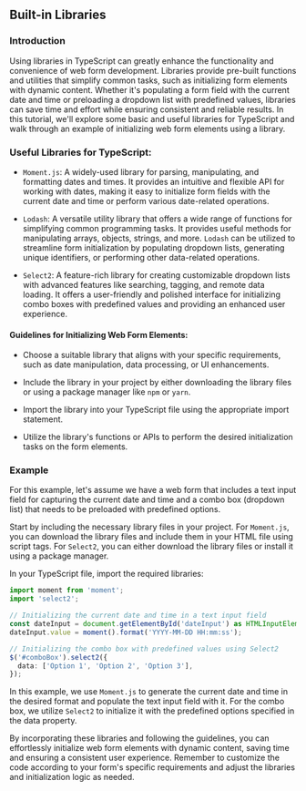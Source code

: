 ## Built-in Libraries

### Introduction

Using libraries in TypeScript can greatly enhance the functionality and convenience of web form development. Libraries provide pre-built functions and 
utilities that simplify common tasks, such as initializing form elements with dynamic content. Whether it's populating a form field with the current 
date and time or preloading a dropdown list with predefined values, libraries can save time and effort while ensuring consistent and reliable results. 
In this tutorial, we'll explore some basic and useful libraries for TypeScript and walk through an example of initializing web form elements using a 
library.

### Useful Libraries for TypeScript:

- `Moment.js`: A widely-used library for parsing, manipulating, and formatting dates and times. It provides an intuitive and flexible API for working with 
dates, making it easy to initialize form fields with the current date and time or perform various date-related operations.

- `Lodash`: A versatile utility library that offers a wide range of functions for simplifying common programming tasks. It provides useful methods for 
manipulating arrays, objects, strings, and more. `Lodash` can be utilized to streamline form initialization by populating dropdown lists, generating 
unique identifiers, or performing other data-related operations.

- `Select2`: A feature-rich library for creating customizable dropdown lists with advanced features like searching, tagging, and remote data loading. It 
offers a user-friendly and polished interface for initializing combo boxes with predefined values and providing an enhanced user experience.

#### Guidelines for Initializing Web Form Elements:

- Choose a suitable library that aligns with your specific requirements, such as date manipulation, data processing, or UI enhancements.

- Include the library in your project by either downloading the library files or using a package manager like `npm` or `yarn`.

- Import the library into your TypeScript file using the appropriate import statement.

- Utilize the library's functions or APIs to perform the desired initialization tasks on the form elements.

### Example

For this example, let's assume we have a web form that includes a text input field for capturing the current date and time and a combo box (dropdown 
list) that needs to be preloaded with predefined options.

Start by including the necessary library files in your project. For `Moment.js`, you can download the library files and include them in your HTML file using script tags. For `Select2`, you can either download the library files or install it using a package manager.

In your TypeScript file, import the required libraries:

```typescript
import moment from 'moment';
import 'select2';

// Initializing the current date and time in a text input field
const dateInput = document.getElementById('dateInput') as HTMLInputElement;
dateInput.value = moment().format('YYYY-MM-DD HH:mm:ss');

// Initializing the combo box with predefined values using Select2
$('#comboBox').select2({
  data: ['Option 1', 'Option 2', 'Option 3'],
});
```

In this example, we use `Moment.js` to generate the current date and time in the desired format and populate the text input field with it. For the combo 
box, we utilize `Select2` to initialize it with the predefined options specified in the data property.

By incorporating these libraries and following the guidelines, you can effortlessly initialize web form elements with dynamic content, saving time and ensuring a consistent user experience. Remember to customize the code according to your form's specific requirements and adjust the libraries and 
initialization logic as needed.

